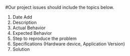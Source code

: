 #Our project issues should include the topics below.

1. Date Add</br>
2. Description</br>
3. Actual Behavior</br>
4. Expected Behavior</br>
5. Step to reproduce the problem</br>
6. Specifications (Hardware device, Application Version)</br>
7. Solution
